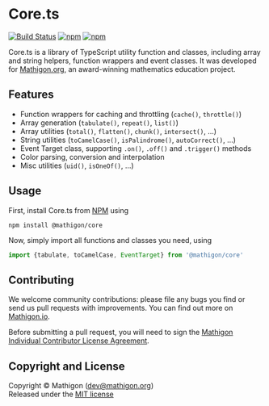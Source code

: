 # Core.ts

[![Build Status](https://travis-ci.org/mathigon/core.js.svg?branch=master)](https://travis-ci.org/mathigon/core.js)
[![npm](https://img.shields.io/npm/v/@mathigon/core.svg)](https://www.npmjs.com/package/@mathigon/core)
[![npm](https://img.shields.io/github/license/mathigon/core.js.svg)](https://github.com/mathigon/core.js/blob/master/LICENSE)

Core.ts is a library of TypeScript utility function and classes, including array
and string helpers, function wrappers and event classes. It was developed for
[Mathigon.org](https://mathigon.org), an award-winning mathematics education
project.


## Features

* Function wrappers for caching and throttling (`cache()`, `throttle()`)
* Array generation (`tabulate()`, `repeat()`, `list()`)
* Array utilities (`total()`, `flatten()`, `chunk()`, `intersect()`, …)
* String utilities (`toCamelCase()`, `isPalindrome()`, `autoCorrect()`, …)
* Event Target class, supporting `.on()`, `.off()` and `.trigger()` methods
* Color parsing, conversion and interpolation
* Misc utilities (`uid()`, `isOneOf()`, …)


## Usage

First, install Core.ts from [NPM](https://www.npmjs.com/package/@mathigon/core)
using

```npm install @mathigon/core```

Now, simply import all functions and classes you need, using

```js
import {tabulate, toCamelCase, EventTarget} from '@mathigon/core'
```


## Contributing

We welcome community contributions: please file any bugs you find or send us
pull requests with improvements. You can find out more on
[Mathigon.io](https://mathigon.io).

Before submitting a pull request, you will need to sign the [Mathigon Individual
Contributor License Agreement](https://gist.github.com/plegner/5ad5b7be2948a4ad073c50b15ac01d39).


## Copyright and License

Copyright © Mathigon ([dev@mathigon.org](mailto:dev@mathigon.org))  
Released under the [MIT license](LICENSE)
